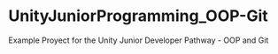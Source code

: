 # UnityJuniorProgramming_OOP-Git
 Example Proyect for the Unity Junior Developer Pathway - OOP and Git
